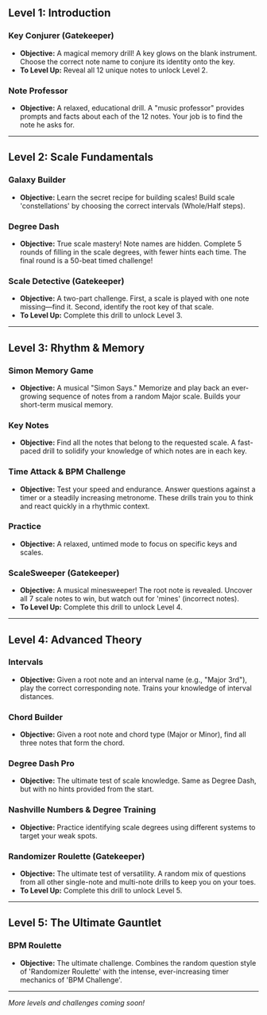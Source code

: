 ## Level 1: Introduction

### Key Conjurer (Gatekeeper)
*   **Objective:** A magical memory drill! A key glows on the blank instrument. Choose the correct note name to conjure its identity onto the key.
*   **To Level Up:** Reveal all 12 unique notes to unlock Level 2.

### Note Professor
*   **Objective:** A relaxed, educational drill. A "music professor" provides prompts and facts about each of the 12 notes. Your job is to find the note he asks for.

---

## Level 2: Scale Fundamentals

### Galaxy Builder
*   **Objective:** Learn the secret recipe for building scales! Build scale 'constellations' by choosing the correct intervals (Whole/Half steps).

### Degree Dash
*   **Objective:** True scale mastery! Note names are hidden. Complete 5 rounds of filling in the scale degrees, with fewer hints each time. The final round is a 50-beat timed challenge!

### Scale Detective (Gatekeeper)
*   **Objective:** A two-part challenge. First, a scale is played with one note missing—find it. Second, identify the root key of that scale.
*   **To Level Up:** Complete this drill to unlock Level 3.

---

## Level 3: Rhythm & Memory

### Simon Memory Game
*   **Objective:** A musical "Simon Says." Memorize and play back an ever-growing sequence of notes from a random Major scale. Builds your short-term musical memory.

### Key Notes
*   **Objective:** Find all the notes that belong to the requested scale. A fast-paced drill to solidify your knowledge of which notes are in each key.

### Time Attack & BPM Challenge
*   **Objective:** Test your speed and endurance. Answer questions against a timer or a steadily increasing metronome. These drills train you to think and react quickly in a rhythmic context.

### Practice
*   **Objective:** A relaxed, untimed mode to focus on specific keys and scales.

### ScaleSweeper (Gatekeeper)
*   **Objective:** A musical minesweeper! The root note is revealed. Uncover all 7 scale notes to win, but watch out for 'mines' (incorrect notes).
*   **To Level Up:** Complete this drill to unlock Level 4.

---

## Level 4: Advanced Theory

### Intervals
*   **Objective:** Given a root note and an interval name (e.g., "Major 3rd"), play the correct corresponding note. Trains your knowledge of interval distances.

### Chord Builder
*   **Objective:** Given a root note and chord type (Major or Minor), find all three notes that form the chord.

### Degree Dash Pro
*   **Objective:** The ultimate test of scale knowledge. Same as Degree Dash, but with no hints provided from the start.

### Nashville Numbers & Degree Training
*   **Objective:** Practice identifying scale degrees using different systems to target your weak spots.

### Randomizer Roulette (Gatekeeper)
*   **Objective:** The ultimate test of versatility. A random mix of questions from all other single-note and multi-note drills to keep you on your toes.
*   **To Level Up:** Complete this drill to unlock Level 5.

---

## Level 5: The Ultimate Gauntlet

### BPM Roulette
*   **Objective:** The ultimate challenge. Combines the random question style of 'Randomizer Roulette' with the intense, ever-increasing timer mechanics of 'BPM Challenge'.

---

*More levels and challenges coming soon!*